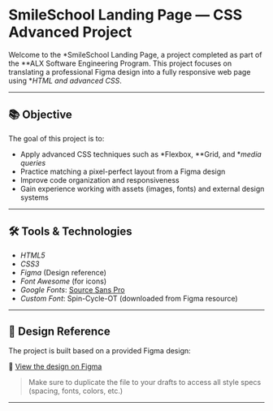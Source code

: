 # SmileSchool Landing Page — CSS Advanced Project

Welcome to the *SmileSchool Landing Page, a project completed as part of the **ALX Software Engineering Program. This project focuses on translating a professional Figma design into a fully responsive web page using **HTML and advanced CSS*.

---

## 📚 Objective

The goal of this project is to:

- Apply advanced CSS techniques such as *Flexbox, **Grid, and **media queries*
- Practice matching a pixel-perfect layout from a Figma design
- Improve code organization and responsiveness
- Gain experience working with assets (images, fonts) and external design systems

---

## 🛠 Tools & Technologies

- *HTML5*
- *CSS3*
- *Figma* (Design reference)
- *Font Awesome* (for icons)
- *Google Fonts*: [Source Sans Pro](https://fonts.google.com/specimen/Source+Sans+Pro)
- *Custom Font*: Spin-Cycle-OT (downloaded from Figma resource)

---

## 🎨 Design Reference

The project is built based on a provided Figma design:

🔗 [View the design on Figma](https://www.figma.com/file/...)

> Make sure to duplicate the file to your drafts to access all style specs (spacing, fonts, colors, etc.)

---

